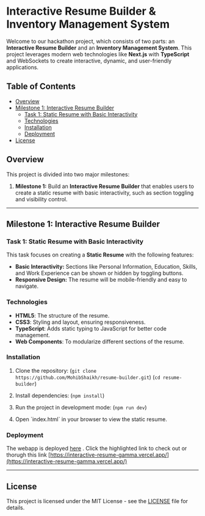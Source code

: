 
# Interactive Resume Builder & Inventory Management System

Welcome to our hackathon project, which consists of two parts: an **Interactive Resume Builder** and an **Inventory Management System**. This project leverages modern web technologies like **Next.js** with **TypeScript** and WebSockets to create interactive, dynamic, and user-friendly applications.

## Table of Contents

- [Overview](#overview)
- [Milestone 1: Interactive Resume Builder](#milestone-2-interactive-resume-builder)
  - [Task 1: Static Resume with Basic Interactivity](#task-2-static-resume-with-basic-interactivity)
  - [Technologies](#technologies-1)
  - [Installation](#installation-1)
  - [Deployment](#deployment-1)
- [License](#license)

## Overview

This project is divided into two major milestones:

1. **Milestone 1:** Build an **Interactive Resume Builder** that enables users to create a static resume with basic interactivity, such as section toggling and visibility control.

---

## Milestone 1: Interactive Resume Builder

### Task 1: Static Resume with Basic Interactivity

This task focuses on creating a **Static Resume** with the following features:

- **Basic Interactivity:** Sections like Personal Information, Education, Skills, and Work Experience can be shown or hidden by toggling buttons.
- **Responsive Design:** The resume will be mobile-friendly and easy to navigate.

### Technologies

- **HTML5**: The structure of the resume.
- **CSS3**: Styling and layout, ensuring responsiveness.
- **TypeScript**: Adds static typing to JavaScript for better code management.
- **Web Components**: To modularize different sections of the resume.

### Installation

1. Clone the repository:
   (`git clone https://github.com/MohibShaikh/resume-builder.git`)
   (`cd resume-builder`)

2. Install dependencies:
   (`npm install`)

3. Run the project in development mode:
   (`npm run dev`)

4. Open \`index.html\` in your browser to view the static resume.

### Deployment

The webapp is deployed [here](https://interactive-resume-gamma.vercel.app/) . Click the highlighted link to check out or thorugh this link [https://interactive-resume-gamma.vercel.app/](https://interactive-resume-gamma.vercel.app/)

---

## License

This project is licensed under the MIT License - see the [LICENSE](LICENSE) file for details.
